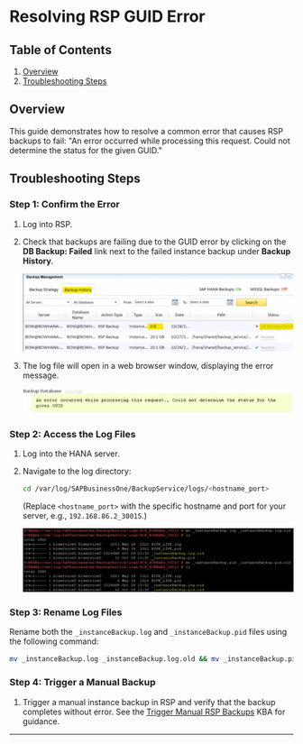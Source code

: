 # Resolving RSP GUID Error

## Table of Contents

1. [Overview](#overview)
2. [Troubleshooting Steps](#troubleshooting-steps)

## Overview

This guide demonstrates how to resolve a common error that causes RSP backups to fail: "An error occurred while processing this request. Could not determine the status for the given GUID."

## Troubleshooting Steps

### Step 1: Confirm the Error

1. Log into RSP.
2. Check that backups are failing due to the GUID error by clicking on the **DB Backup: Failed** link next to the failed instance backup under **Backup History**.
    
    ![failed_backup](https://github.com/JThomas404/SAP-HANA-Professional-Portfolio/blob/main/images/failed_backup.png)
    
3. The log file will open in a web browser window, displaying the error message.

    ![guid_error_log](https://github.com/JThomas404/SAP-HANA-Professional-Portfolio/blob/main/images/guid_error_log.png)

### Step 2: Access the Log Files

1. Log into the HANA server.
2. Navigate to the log directory:
    
    ```bash
    cd /var/log/SAPBusinessOne/BackupService/logs/<hostname_port>
    ```
    
    (Replace `<hostname_port>` with the specific hostname and port for your server, e.g., `192.168.86.2_30015`.)
    
    ![log_directory](https://github.com/JThomas404/SAP-HANA-Professional-Portfolio/blob/main/images/log_directory.png)

### Step 3: Rename Log Files

Rename both the `_instanceBackup.log` and `_instanceBackup.pid` files using the following command:

```bash
mv _instanceBackup.log _instanceBackup.log.old && mv _instanceBackup.pid _instanceBackup.pid.old
```

### Step 4: Trigger a Manual Backup

1. Trigger a manual instance backup in RSP and verify that the backup completes without error. See the [Trigger Manual RSP Backups](./Guides/Windows%20Servers/Trigger%20Manual%20RSP%20Backups.md) KBA for guidance.

---







